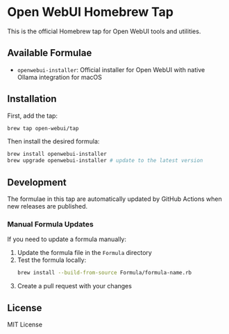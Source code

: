 # Open WebUI Homebrew Tap

This is the official Homebrew tap for Open WebUI tools and utilities.

## Available Formulae

- `openwebui-installer`: Official installer for Open WebUI with native Ollama integration for macOS

## Installation

First, add the tap:

```bash
brew tap open-webui/tap
```

Then install the desired formula:

```bash
brew install openwebui-installer
brew upgrade openwebui-installer # update to the latest version
```

## Development

The formulae in this tap are automatically updated by GitHub Actions when new releases are published.

### Manual Formula Updates

If you need to update a formula manually:

1. Update the formula file in the `Formula` directory
2. Test the formula locally:
   ```bash
   brew install --build-from-source Formula/formula-name.rb
   ```
3. Create a pull request with your changes

## License

MIT License 